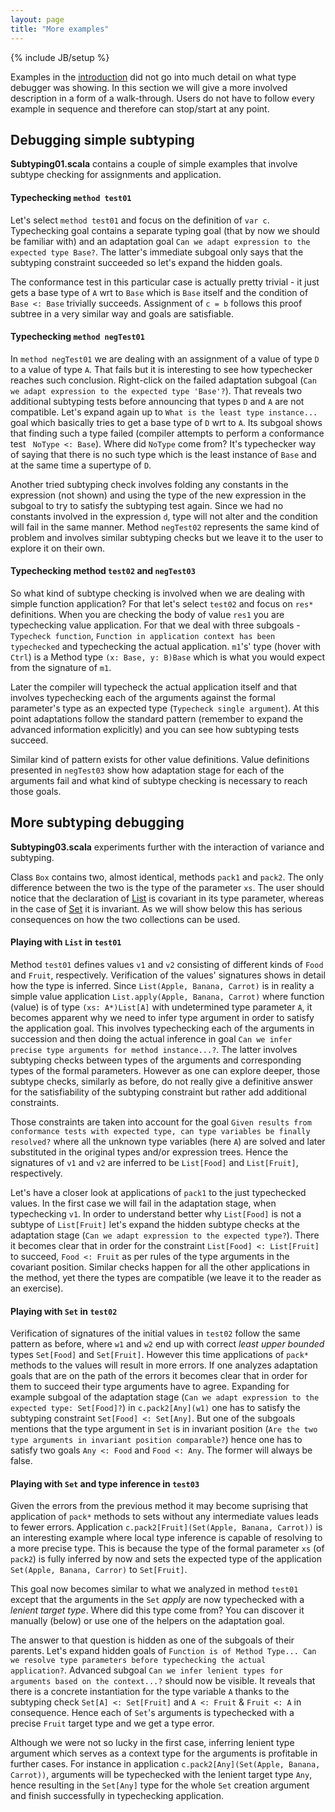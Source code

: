 ```yaml
---
layout: page
title: "More examples"
---
```

{% include JB/setup %}

Examples in the [introduction](tutorial.md) did not go into much detail on what type debugger was showing. In this section we will give a more involved description in a form of a walk-through. Users do not have to follow every example in sequence and therefore can stop/start at any point.

## Debugging simple subtyping ##

**Subtyping01.scala** contains a couple of simple examples that involve subtype checking for assignments and application.

#### Typechecking `method test01`
Let's select `method test01` and focus on the definition of `var c`. Typechecking goal contains a separate typing goal (that by now we should be familiar with) and an adaptation goal `Can we adapt expression to the expected type Base?`. The latter's immediate subgoal only says that the subtyping constraint succeeded so let's expand the hidden goals.

The conformance test in this particular case is actually pretty trivial - it just gets a base type of `A` wrt to `Base` which is `Base` itself and the condition of `Base <: Base` trivially succeeds. Assignment of `c = b` follows this proof subtree in a very similar way and goals are satisfiable.

#### Typechecking `method negTest01`
In `method negTest01` we are dealing with an assignment of a value of type `D` to a value of type `A`. That fails but it is interesting to see how typechecker reaches such conclusion. Right-click on the failed adaptation subgoal (`Can we adapt expression to the expected type 'Base'?`). That reveals two additional subtyping tests before announcing that types `D` and `A` are not compatible. Let's expand again up to `What is the least type instance...` goal which basically tries to get a base type of `D` wrt to `A`. Its subgoal shows that finding such a type failed (compiler attempts to perform a conformance test ` NoType <: Base`).
Where did `NoType` come from? It's typechecker way of saying that there is no such type which is the least instance of `Base` and at the same time a supertype of `D`.

Another tried subtyping check involves folding any constants in the expression (not shown) and using the type of the new expression in the subgoal to try to satisfy the subtyping test again. Since we had no constants involved in the expression `d`, type will not alter and the condition will fail in the same manner.
Method `negTest02` represents the same kind of problem and involves similar subtyping checks but we leave it to the user to explore it on their own.

#### Typechecking method `test02` and `negTest03`
So what kind of subtype checking is involved when we are dealing with simple function application? For that let's select `test02` and focus on `res*` definitions. When you are checking the body of value `res1` you are typechecking value application. For that we deal with three subgoals - `Typecheck function`, `Function in application context has been typechecked` and typechecking the actual application. `m1`'s' type (hover with `Ctrl`) is a Method type `(x: Base, y: B)Base` which is what you would expect from the signature of `m1`.

Later the compiler will typecheck the actual application itself and that involves typechecking each of the arguments against the formal parameter's type as an expected type (`Typecheck single argument`). At this point adaptations follow the standard pattern (remember to expand the advanced information explicitly) and you can see how subtyping tests succeed.

Similar kind of pattern exists for other value definitions.
Value definitions presented in `negTest03` show how adaptation stage for each of the arguments fail and what kind of subtype checking is necessary to reach those goals.

## More subtyping debugging ##

**Subtyping03.scala** experiments further with the interaction of variance and subtyping.

Class `Box` contains two, almost identical, methods `pack1` and `pack2`. The only difference between the two is the type of the parameter `xs`. The user should notice that the declaration of [List](http://www.scala-lang.org/archives/downloads/distrib/files/nightly/docs/library/index.html#scala.collection.immutable.List) is covariant in its type parameter, whereas in the case of [Set](http://www.scala-lang.org/archives/downloads/distrib/files/nightly/docs/library/index.html#scala.collection.immutable.Set) it is invariant. As we will show below this has serious consequences on how the two collections can be used.

#### Playing with `List` in `test01`
Method `test01` defines values `v1` and `v2` consisting of different kinds of `Food` and `Fruit`, respectively. Verification of the values' signatures shows in detail how the type is inferred. Since `List(Apple, Banana, Carrot)` is in reality a simple value application `List.apply(Apple, Banana, Carrot)` where function (value) is of type `(xs: A*)List[A]` with undetermined type parameter `A`, it becomes apparent why we need to infer type argument in order to satisfy the application goal. This involves typechecking each of the arguments in succession and then doing the actual inference in goal `Can we infer precise type arguments for method instance...?`. The latter involves subtyping checks between types of the arguments and corresponding types of the formal parameters. However as one can explore deeper, those subtype checks, similarly as before, do not really give a definitive answer for the satisfiability of the subtyping constraint but rather add additional constraints.

Those constraints are taken into account for the goal `Given results from conformance tests with expected type, can type variables be finally resolved?` where all the unknown type variables (here `A`) are solved and later substituted in the original types and/or expression trees. Hence the signatures of `v1` and `v2` are inferred to be `List[Food]` and `List[Fruit]`, respectively. 

Let's have a closer look at applications of `pack1` to the just typechecked values. In the first case we will fail in the adaptation stage, when typechecking `v1`. In order to understand better why `List[Food]` is not a subtype of `List[Fruit]` let's expand the hidden subtype checks at the adaptation stage (`Can we adapt expression to the expected type?`). There it becomes clear that in order for the constraint `List[Food] <: List[Fruit]` to succeed, `Food <: Fruit` as per rules of the type arguments in the covariant position.
Similar checks happen for all the other applications in the method, yet there the types are compatible (we leave it to the reader as an exercise).

#### Playing with `Set` in `test02`

Verification of signatures of the initial values in `test02` follow the same pattern as before, where `w1` and `w2` end up with correct *least upper bounded* types `Set[Food]` and `Set[Fruit]`. However this time applications of `pack*` methods to the values will result in more errors. If one analyzes adaptation goals that are on the path of the errors it becomes clear that in order for them to succeed their type arguments have to agree. Expanding for example subgoal of the adaptation stage (`Can we adapt expression to the expected type: Set[Food]?`) in `c.pack2[Any](w1)` one has to satisfy the subtyping constraint `Set[Food] <: Set[Any]`. But one of the subgoals mentions that the type argument in `Set` is in invariant position (`Are the two type arguments in invariant position comparable?`) hence one has to satisfy two goals `Any <: Food` and `Food <: Any`. The former will always be false.

#### Playing with `Set` and type inference in `test03`

Given the errors from the previous method it may become suprising that application of `pack*` methods to sets without any intermediate values leads to fewer errors.
Application `c.pack2[Fruit](Set(Apple, Banana, Carrot))` is an interesting example where local type inference is capable of resolving to a more precise type.
This is because the type of the formal parameter `xs` (of `pack2`) is fully inferred by now and sets the expected type of the application `Set(Apple, Banana, Carror)` to `Set[Fruit]`. 

This goal now becomes similar to what we analyzed in method `test01` except that the arguments in the `Set` *apply* are now typechecked with a *lenient target type*. Where did this type come from? You can discover it manually (below) or use one of the helpers on the adaptation goal.


The answer to that question is hidden as one of the subgoals of their parents. Let's expand hidden goals of `Function is of Method Type... Can we resolve type parameters before typechecking the actual application?`. Advanced subgoal `Can we infer lenient types for arguments based on the context...?` should now be visible. It reveals that there is a concrete instantiation for the type variable `A` thanks to the subtyping check `Set[A] <: Set[Fruit]` and `A <: Fruit` & `Fruit <: A` in consequence.
Hence each of `Set`'s arguments is typechecked with a precise `Fruit` target type and we get a type error.

Although we were not so lucky in the first case, inferring lenient type argument which serves as a context type for the arguments is profitable in further cases. For instance in application `c.pack2[Any](Set(Apple, Banana, Carrot))`, arguments will be typechecked with the lenient target type `Any`, hence resulting in the `Set[Any]` type for the whole `Set` creation argument and finish successfully in typechecking application.

